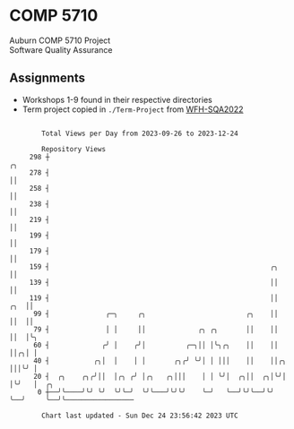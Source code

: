 # COMP 5710
Auburn COMP 5710 Project  
Software Quality Assurance

## Assignments
- Workshops 1-9 found in their respective directories
- Term project copied in `./Term-Project` from [WFH-SQA2022](https://github.com/wumphlett/WFH-SQA2022-AUBURN)

```

        Total Views per Day from 2023-09-26 to 2023-12-24

        Repository Views
     298 ┼                                                                 ╭╮
     278 ┤                                                                 ││
     258 ┤                                                                 ││
     238 ┤                                                                 ││
     219 ┤                                                                 ││
     199 ┤                                                                 ││
     179 ┤                                                                 ││
     159 ┤                                                       ╭╮        ││
     139 ┤                                                       ││        ││
     119 ┤                                                       ││    ╭╮  ││
      99 ┤              ╭─╮     ╭╮                         ╭╮    ││    ││  ││
      79 ┤              │ │     ││             ╭╮ ╭╮       ││    ││    ││  │╰╮
      60 ┤             ╭╯ │    ╭╯│          ╭─╮││ │╰╮╭╮    ││    ││    ││╭╮│ │
      40 ┤           ╭╮│  │    │ │       ╭╮╭╯ ╰╯│ │ │││    ││    ││╭╮  │││╰╯ │
      20 ┤  ╭╮    ╭╮╭╯││  │╭╮ ╭╯ │╭╮   ╭╮│││    │ │ ╰╯│  ╭╮││  ╭╮│╰╯│  │╰╯   │  ╭╮
       0 ┼──╯╰────╯╰╯ ╰╯  ╰╯╰─╯  ╰╯╰───╯╰╯╰╯    ╰─╯   ╰──╯╰╯╰──╯╰╯  ╰──╯     ╰──╯╰─────────────────

        Chart last updated - Sun Dec 24 23:56:42 2023 UTC
        
```
